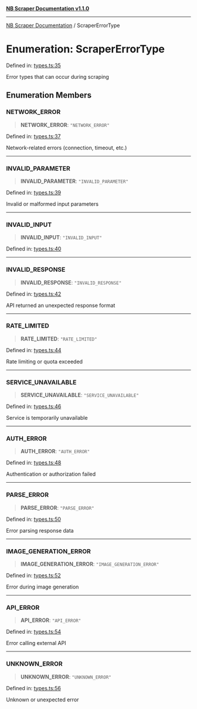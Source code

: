 [**NB Scraper Documentation v1.1.0**](../README.md)

***

[NB Scraper Documentation](../globals.md) / ScraperErrorType

# Enumeration: ScraperErrorType

Defined in: [types.ts:35](https://github.com/Chakszzz/NB-Scraper/blob/a54b0d480231641a2da59c589f08af0cd80e90f8/app/types.ts#L35)

Error types that can occur during scraping

## Enumeration Members

### NETWORK\_ERROR

> **NETWORK\_ERROR**: `"NETWORK_ERROR"`

Defined in: [types.ts:37](https://github.com/Chakszzz/NB-Scraper/blob/a54b0d480231641a2da59c589f08af0cd80e90f8/app/types.ts#L37)

Network-related errors (connection, timeout, etc.)

***

### INVALID\_PARAMETER

> **INVALID\_PARAMETER**: `"INVALID_PARAMETER"`

Defined in: [types.ts:39](https://github.com/Chakszzz/NB-Scraper/blob/a54b0d480231641a2da59c589f08af0cd80e90f8/app/types.ts#L39)

Invalid or malformed input parameters

***

### INVALID\_INPUT

> **INVALID\_INPUT**: `"INVALID_INPUT"`

Defined in: [types.ts:40](https://github.com/Chakszzz/NB-Scraper/blob/a54b0d480231641a2da59c589f08af0cd80e90f8/app/types.ts#L40)

***

### INVALID\_RESPONSE

> **INVALID\_RESPONSE**: `"INVALID_RESPONSE"`

Defined in: [types.ts:42](https://github.com/Chakszzz/NB-Scraper/blob/a54b0d480231641a2da59c589f08af0cd80e90f8/app/types.ts#L42)

API returned an unexpected response format

***

### RATE\_LIMITED

> **RATE\_LIMITED**: `"RATE_LIMITED"`

Defined in: [types.ts:44](https://github.com/Chakszzz/NB-Scraper/blob/a54b0d480231641a2da59c589f08af0cd80e90f8/app/types.ts#L44)

Rate limiting or quota exceeded

***

### SERVICE\_UNAVAILABLE

> **SERVICE\_UNAVAILABLE**: `"SERVICE_UNAVAILABLE"`

Defined in: [types.ts:46](https://github.com/Chakszzz/NB-Scraper/blob/a54b0d480231641a2da59c589f08af0cd80e90f8/app/types.ts#L46)

Service is temporarily unavailable

***

### AUTH\_ERROR

> **AUTH\_ERROR**: `"AUTH_ERROR"`

Defined in: [types.ts:48](https://github.com/Chakszzz/NB-Scraper/blob/a54b0d480231641a2da59c589f08af0cd80e90f8/app/types.ts#L48)

Authentication or authorization failed

***

### PARSE\_ERROR

> **PARSE\_ERROR**: `"PARSE_ERROR"`

Defined in: [types.ts:50](https://github.com/Chakszzz/NB-Scraper/blob/a54b0d480231641a2da59c589f08af0cd80e90f8/app/types.ts#L50)

Error parsing response data

***

### IMAGE\_GENERATION\_ERROR

> **IMAGE\_GENERATION\_ERROR**: `"IMAGE_GENERATION_ERROR"`

Defined in: [types.ts:52](https://github.com/Chakszzz/NB-Scraper/blob/a54b0d480231641a2da59c589f08af0cd80e90f8/app/types.ts#L52)

Error during image generation

***

### API\_ERROR

> **API\_ERROR**: `"API_ERROR"`

Defined in: [types.ts:54](https://github.com/Chakszzz/NB-Scraper/blob/a54b0d480231641a2da59c589f08af0cd80e90f8/app/types.ts#L54)

Error calling external API

***

### UNKNOWN\_ERROR

> **UNKNOWN\_ERROR**: `"UNKNOWN_ERROR"`

Defined in: [types.ts:56](https://github.com/Chakszzz/NB-Scraper/blob/a54b0d480231641a2da59c589f08af0cd80e90f8/app/types.ts#L56)

Unknown or unexpected error
